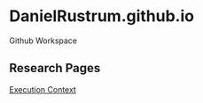 # DanielRustrum.github.io
Github Workspace

## Research Pages
[Execution Context](https://danielrustrum.github.io/research/execution_context)